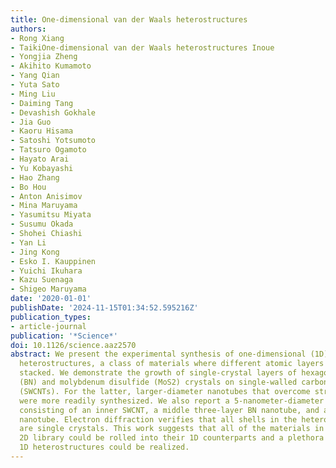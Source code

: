 ```yaml
---
title: One-dimensional van der Waals heterostructures
authors:
- Rong Xiang
- TaikiOne-dimensional van der Waals heterostructures Inoue
- Yongjia Zheng
- Akihito Kumamoto
- Yang Qian
- Yuta Sato
- Ming Liu
- Daiming Tang
- Devashish Gokhale
- Jia Guo
- Kaoru Hisama
- Satoshi Yotsumoto
- Tatsuro Ogamoto
- Hayato Arai
- Yu Kobayashi
- Hao Zhang
- Bo Hou
- Anton Anisimov
- Mina Maruyama
- Yasumitsu Miyata
- Susumu Okada
- Shohei Chiashi
- Yan Li
- Jing Kong
- Esko I. Kauppinen
- Yuichi Ikuhara
- Kazu Suenaga
- Shigeo Maruyama
date: '2020-01-01'
publishDate: '2024-11-15T01:34:52.595216Z'
publication_types:
- article-journal
publication: '*Science*'
doi: 10.1126/science.aaz2570
abstract: We present the experimental synthesis of one-dimensional (1D) van der Waals
  heterostructures, a class of materials where different atomic layers are coaxially
  stacked. We demonstrate the growth of single-crystal layers of hexagonal boron nitride
  (BN) and molybdenum disulfide (MoS2) crystals on single-walled carbon nanotubes
  (SWCNTs). For the latter, larger-diameter nanotubes that overcome strain effect
  were more readily synthesized. We also report a 5-nanometer-diameter heterostructure
  consisting of an inner SWCNT, a middle three-layer BN nanotube, and an outer MoS2
  nanotube. Electron diffraction verifies that all shells in the heterostructures
  are single crystals. This work suggests that all of the materials in the current
  2D library could be rolled into their 1D counterparts and a plethora of function-designable
  1D heterostructures could be realized.
---
```

